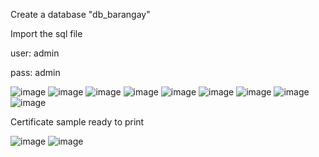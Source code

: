 Create a database "db_barangay"

Import the sql file 

user: admin

pass: admin

![image](https://github.com/user-attachments/assets/987b83e0-f3e3-46d7-a41c-f97dafade262)
![image](https://github.com/user-attachments/assets/210b6e0e-0e6b-4bde-9e30-c6eed2b243a7)
![image](https://github.com/user-attachments/assets/164861c6-f3d7-4b29-be92-9719a40701e2)
![image](https://github.com/user-attachments/assets/db9bafdb-9bd6-4cf7-9034-f88c1491a34b)
![image](https://github.com/user-attachments/assets/22e2f387-0eaf-42a3-951a-3c2cd9eefe9d)
![image](https://github.com/user-attachments/assets/5ca7bbd5-6cfc-496d-8acf-37333c57c9ac)
![image](https://github.com/user-attachments/assets/1e1da5e3-e9bd-4a61-8130-272b33cd05af)
![image](https://github.com/user-attachments/assets/89cedc9d-6e1c-45be-8907-3c8e5877ae20)
![image](https://github.com/user-attachments/assets/ae9029c3-368a-4141-8d14-6f48d25a78fa)

Certificate sample ready to print

![image](https://github.com/user-attachments/assets/98e013f2-94e2-4b39-9629-7d79e2183856)
![image](https://github.com/user-attachments/assets/19ef0365-19b5-471a-a201-af17c263dac8)

